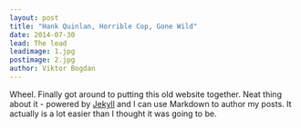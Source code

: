 ```yaml
---
layout: post
title: "Hank Quinlan, Horrible Cop, Gone Wild"
date: 2014-07-30
lead: The lead
leadimage: 1.jpg
postimage: 2.jpg
author: Viktor Bogdan
---
```


Wheel. Finally got around to putting this old website together. Neat thing about it - powered by [Jekyll](http://jekyllrb.com) and I can use Markdown to author my posts. It actually is a lot easier than I thought it was going to be.